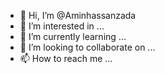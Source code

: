 - 👋 Hi, I’m @Aminhassanzada
- 👀 I’m interested in ...
- 🌱 I’m currently learning ...
- 💞️ I’m looking to collaborate on ...
- 📫 How to reach me ...

<!---
Aminhassanzada/Aminhassanzada is a ✨ special ✨ repository because its `README.md` (this file) appears on your GitHub profile.
You can click the Preview link to take a look at your changes.
--->
